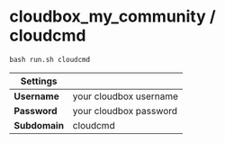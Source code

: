 # cloudbox_my_community / cloudcmd 

```
bash run.sh cloudcmd
```

| Settings |    |
|---|---|
|**Username**| your cloudbox username |
|**Password**| your cloudbox password |
|**Subdomain**| cloudcmd |


